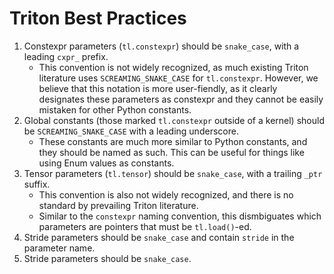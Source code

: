 # Triton Best Practices

1. Constexpr parameters (`tl.constexpr`) should be `snake_case`, with a leading `cxpr_` prefix.
    - This convention is not widely recognized, as much existing Triton literature uses `SCREAMING_SNAKE_CASE` for `tl.constexpr`.
    However, we believe that this notation is more user-fiendly, as it clearly designates these parameters as constexpr and they cannot be easily mistaken for other Python constants.
1. Global constants (those marked `tl.constexpr` outside of a kernel) should be `SCREAMING_SNAKE_CASE` with a leading underscore.
    - These constants are much more similar to Python constants, and they should be named as such.
    This can be useful for things like using Enum values as constants.
1. Tensor parameters (`tl.tensor`) should be `snake_case`, with a trailing `_ptr` suffix.
    - This convention is also not widely recognized, and there is no standard by prevailing Triton literature.
    - Similar to the `constexpr` naming convention, this dismbiguates which parameters are pointers that must be `tl.load()`-ed.
1. Stride parameters should be `snake_case` and contain `stride` in the parameter name.
1. Stride parameters should be `snake_case`.

